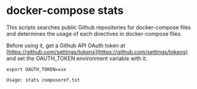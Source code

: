 # docker-compose stats

This scripts searches public Github repositories for docker-compose files and determines the usage of each directives in docker-compose files.

Before using it, get a Github API OAuth token at [https://github.com/settings/tokens](https://github.com/settings/tokens) and set the OAUTH_TOKEN environment variable with it.

`export OAUTH_TOKEN=xxx`

`Usage:
stats composeref.txt`
